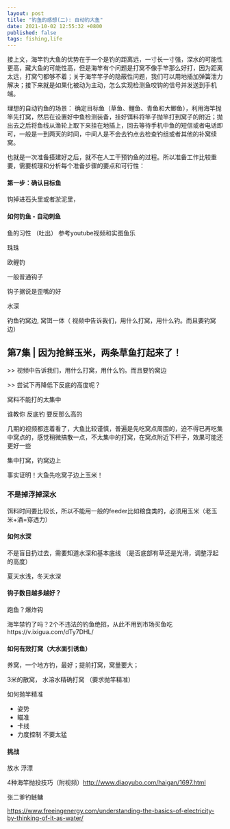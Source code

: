 ```yaml
---
layout: post
title: "钓鱼的感想(二): 自动钓大鱼"
date: 2021-10-02 12:55:32 +0800
published: false
tags: fishing,life
---
```




接上文，海竿钓大鱼的优势在于一个是钓的距离远，一寸长一寸强，深水的可能性更高，藏大鱼的可能性高，但是海竿有个问题是打窝不像手竿那么好打，因为距离太远，打窝勺都够不着；关于海竿竿子的隐蔽性问题，我们可以用地插加弹簧泄力解决；接下来就是如果化被动为主动，怎么实现检测鱼咬钩的信号并发送到手机端。

理想的自动钓鱼的场景： 确定目标鱼（草鱼、鲤鱼、青鱼和大鲫鱼），利用海竿抛竿先打窝，然后在设置好中鱼检测装备，挂好饵料将竿子抛竿打到窝子的附近；抛出去之后将鱼线从渔轮上取下来挂在地插上，回去等待手机中鱼的短信或者电话即可，一般是一到两天的时间，中间人是不会去钓点去检查钓组或者其他的补窝续窝。

也就是一次准备搭建好之后，就不在人工干预钓鱼的过程。所以准备工作比较重要，需要梳理和分析每个准备步骤的要点和可行性：



#### 第一步：确认目标鱼









钩掉进石头里或者淤泥里，



#### 如何钓鱼 - 自动刺鱼





鱼的习性 （吐出） 参考youtube视频和实图鱼乐

珠珠 

欧鲤钓

一般普通钩子



钩子据说是歪嘴的好



水深



钓鱼钓窝边, 窝饵一体（ 视频中告诉我们，用什么打窝，用什么钓。而且要钓窝边）

## 第7集 | 因为抢鲜玉米，两条草鱼打起来了！

\>> 视频中告诉我们，用什么打窝，用什么钓。而且要钓窝边

\>> 尝试下再降低下反底的高度呢？

窝料不能打的太集中 

谁教你 反底钓 要反那么高的



几期的视频都连着看了，大鱼比较谨慎，普遍是先吃窝点周围的，迫不得已再吃集中窝点的，感觉稍微搞散一点，不太集中的打窝，在窝点附近下杆子，效果可能还更好一些

集中打窝，钓窝边上

事实证明！大鱼先吃窝子边上玉米！





### 不是掉浮掉深水



饵料时间要比较长，所以不能用一般的feeder比如粮食类的，必须用玉米（老玉米+酒=穿透力）



#### 如何水深

不是盲目扔过去，需要知道水深和基本底线 （是否底部有草还是光滑，调整浮起的高度）

夏天水浅，冬天水深





#### 钩子数目越多越好？

跑鱼？爆炸钩

海竿禁钓了吗？2个不违法的钓鱼绝招，从此不用到市场买鱼吃https://v.ixigua.com/dTy7DHL/



#### 如何有效打窝（大水面引诱鱼）

养窝，一个地方钓，最好；提前打窝，窝量要大；



3米的散窝， 水溶水精确打窝 （要求抛竿精准）



如何抛竿精准

* 姿势 
* 瞄准
* 卡线
* 力度控制 不要太猛 





#### 挑战

放水 浮漂





4种海竿抛投技巧（附视频）http://www.diaoyubo.com/haigan/1697.html



张二爹钓鲢鳙

https://www.freeingenergy.com/understanding-the-basics-of-electricity-by-thinking-of-it-as-water/

